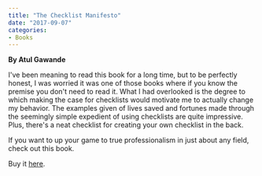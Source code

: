 ```yaml
---
title: "The Checklist Manifesto"
date: "2017-09-07"
categories:
- Books
---
```


**By Atul Gawande**

I've been meaning to read this book for a long time, but to be perfectly honest, I was worried it was one of those books where if you know the premise you don't need to read it. What I had overlooked is the degree to which making the case for checklists would motivate me to actually change my behavior. The examples given of lives saved and fortunes made through the seemingly simple expedient of using checklists are quite impressive. Plus, there's a neat checklist for creating your own checklist in the back.  
  
If you want to up your game to true professionalism in just about any field, check out this book. 

Buy it [here](https://smile.amazon.com/Checklist-Manifesto-How-Things-Right-ebook/dp/B0030V0PEW/ref=sr_1_1?s=digital-text&ie=UTF8&qid=1507240882&sr=1-1&keywords=checklist+manifesto).
